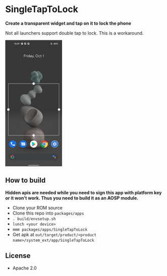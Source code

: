 # SingleTapToLock

**Create a transparent widget and tap on it to lock the phone**

Not all launchers support double tap to lock. This is a workaround.

<img src="screenshots/ss1.jpg" width="180" height="400" />

## How to build

**Hidden apis are needed while you need to sign this app with platform key or it won't work. Thus you need to build it as an AOSP module.**

- Clone your ROM source
- Clone this repo into `packages/apps`
- `. build/envsetup.sh`
- `lunch <your device>`
- `mmm packages/apps/SingleTapToLock`
- Get apk at `out/target/product/<product name>/system_ext/app/SingleTapToLock`

## License

- Apache 2.0